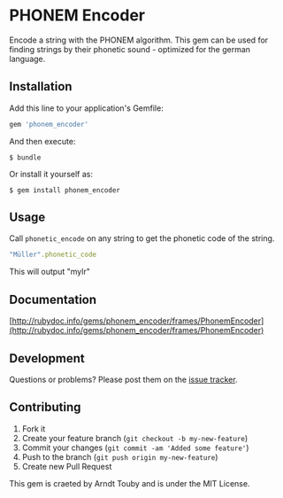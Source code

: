 # PHONEM Encoder

Encode a string with the PHONEM algorithm. This gem can be used for finding strings by their phonetic sound - optimized for the german language.


## Installation

Add this line to your application's Gemfile:

```ruby
gem 'phonem_encoder'
```
And then execute:

    $ bundle

Or install it yourself as:

    $ gem install phonem_encoder


## Usage

Call `phonetic_encode` on any string to get the phonetic code of the string.

```ruby
"Müller".phonetic_code
```

This will output "mylr"


## Documentation

[http://rubydoc.info/gems/phonem_encoder/frames/PhonemEncoder](http://rubydoc.info/gems/phonem_encoder/frames/PhonemEncoder)


## Development

Questions or problems? Please post them on the [issue tracker](https://github.com/arndttouby/phonem_encoder/issues).


## Contributing

1. Fork it
2. Create your feature branch (`git checkout -b my-new-feature`)
3. Commit your changes (`git commit -am 'Added some feature'`)
4. Push to the branch (`git push origin my-new-feature`)
5. Create new Pull Request


This gem is craeted by Arndt Touby and is under the MIT License.